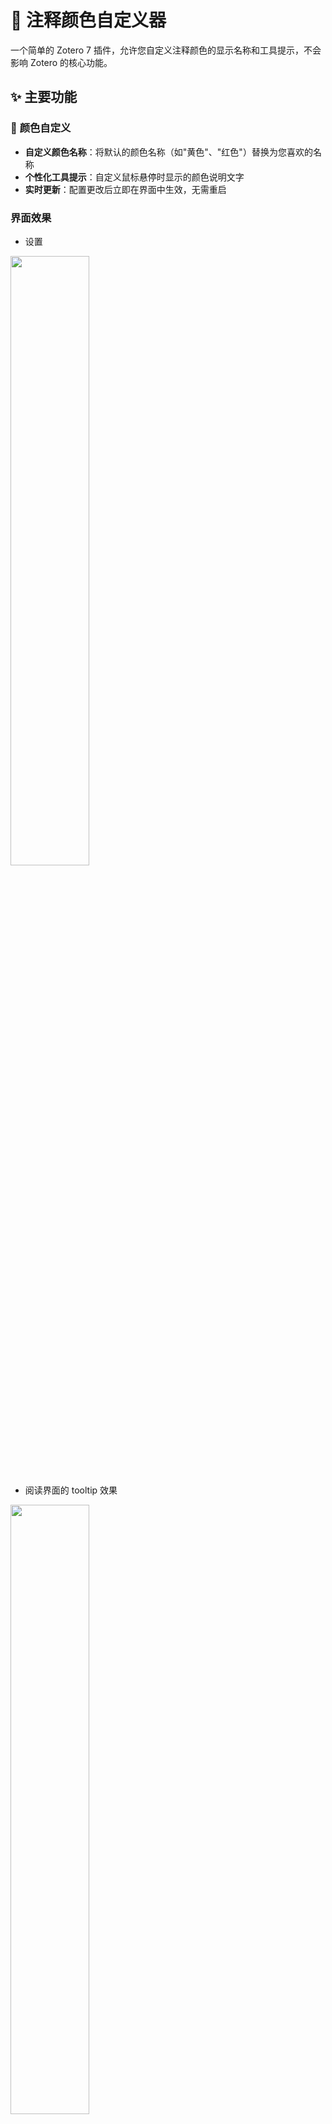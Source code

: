 # 🎨 注释颜色自定义器

一个简单的 Zotero 7 插件，允许您自定义注释颜色的显示名称和工具提示，不会影响 Zotero 的核心功能。

## ✨ 主要功能

### 🌈 **颜色自定义**
- **自定义颜色名称**：将默认的颜色名称（如"黄色"、"红色"）替换为您喜欢的名称
- **个性化工具提示**：自定义鼠标悬停时显示的颜色说明文字
- **实时更新**：配置更改后立即在界面中生效，无需重启

### **界面效果**

- 设置

<img src="https://cdn.jsdelivr.net/gh/aidecameron/imgbed@main/blog/2025/10/1760936347063_20251020125906887.png" width="50%"/>

- 阅读界面的 tooltip 效果

<img src="https://cdn.jsdelivr.net/gh/aidecameron/imgbed@main/blog/2025/10/1760936409992_20251020130009927.png" width="50%"/>

- 阅读界面的更改颜色右键菜单

<img src="https://cdn.jsdelivr.net/gh/aidecameron/imgbed@main/blog/2025/10/1760936384532_20251020125944401.png" width="50%"/>

### 🎯 **模式切换**
- **默认模式**：使用 Zotero 原生的颜色显示
- **自定义模式**：启用您的个性化配置
- **一键切换**：在设置面板中轻松切换模式

### 🔧 **功能特性**
- **颜色文本替换**：在界面中将颜色文本替换为您的自定义名称
- **配置管理**：保存和恢复您的设置
- **多语言支持**：界面支持中文和英文

## 📦 安装方法

### 方法一：直接安装（推荐）
1. 从发布页面下载最新的 `.xpi` 文件
2. 打开 Zotero，进入 `工具` → `附加组件`
3. 点击齿轮图标，选择 `从文件安装附加组件`
4. 选择下载的 `.xpi` 文件并安装

### 方法二：开发者安装
1. 克隆或下载项目源码
2. 在项目目录中运行构建脚本生成 `.xpi` 文件
3. 按照方法一的步骤进行安装

## 🚀 使用指南

### 基本使用
1. **打开设置**：安装后，进入 Zotero 的 `编辑` → `首选项` → `注释颜色自定义器`
2. **选择模式**：选择"自定义模式"启用个性化配置
3. **配置颜色**：为每种颜色设置您喜欢的名称和工具提示
4. **应用更改**：点击"应用更改"使自定义颜色的描述生效，并重载界面显示



### 模式切换
- **默认模式**：恢复 Zotero 原生的颜色显示
- **自定义模式**：使用您的个性化配置
- 可随时在设置面板中下拉切换，更改立即生效

## ⚙️ 工作原理

- **🎯 文本替换**：拦截 Zotero 的颜色文本显示并替换为您的自定义名称
- **💾 设置存储**：将配置保存到 Zotero 首选项
- **🔄 模式切换**：在默认和自定义显示模式之间切换
- **🛡️ 非侵入性**：仅更改显示文本，不修改 Zotero 的核心文件或功能

## 📋 兼容性

- **Zotero 版本**：7.0.x
- **操作系统**：Windows、macOS、Linux
- **最低版本要求**：Zotero 7

## 📄 许可证

本项目采用 MIT 许可证 - 查看 [LICENSE](LICENSE) 文件了解详情。

## 👤 支持作者


- **个人博客** - [AI Decameron](https://blog.aidecameron.com)
- **微信公众号** 

<img src="https://cdn.jsdelivr.net/gh/aidecameron/imgbed@main/blog/2025/10/1760165896715_wechat_aidecameron.JPG?raw=true" width="20%"/>

如果本项目帮到了你，欢迎请作者喝杯饮料～  

- 爱发电（人民币）：[https://afdian.com/a/aidecameron](https://afdian.com/a/aidecameron)  
- Ko-fi（美元）：[https://ko-fi.com/aidecameron](https://ko-fi.com/aidecameron)


## 🐛 问题反馈

如果您遇到任何问题或有改进建议：

1. 查看 [Issues](https://github.com/aidecameron/zotero-annotation-color-customizer/issues) 页面
2. 提交新的 Issue 描述您的问题
3. 提供详细的错误信息和复现步骤

---

⭐ 如果这个插件对您有帮助，请给项目点个星！